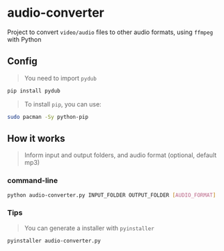 # audio-converter
Project to convert `video/audio` files to other audio formats, using `ffmpeg` with Python

## Config
> You need to import `pydub`
```bash
pip install pydub
```

> To install `pip`, you can use:
```bash
sudo pacman -Sy python-pip
```  

## How it works
> Inform input and output folders, and audio format (optional, default mp3)

### command-line
```bash
python audio-converter.py INPUT_FOLDER OUTPUT_FOLDER [AUDIO_FORMAT]
```

### Tips
> You can generate a installer with `pyinstaller`
```bash
pyinstaller audio-converter.py
```
